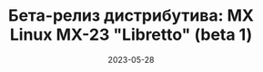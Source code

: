 ---
layout: post
title: "Бета-релиз дистрибутива: MX Linux MX-23 \"Libretto\" (beta 1)"
date: 2023-05-28   
---